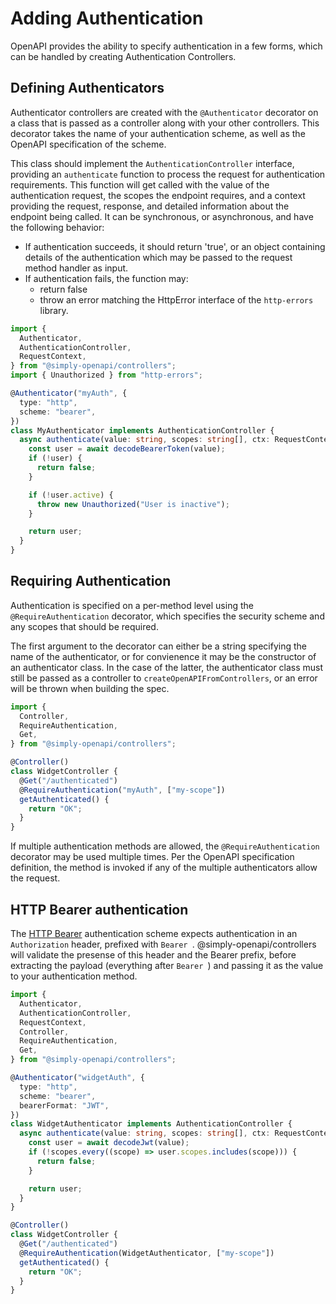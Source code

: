 # Adding Authentication

OpenAPI provides the ability to specify authentication in a few forms, which can be handled by creating Authentication Controllers.

## Defining Authenticators

Authenticator controllers are created with the `@Authenticator` decorator on a class that is passed as a controller along with your other controllers.
This decorator takes the name of your authentication scheme, as well as the OpenAPI specification of the scheme.

This class should implement the `AuthenticationController` interface, providing an `authenticate` function to process the request for authentication requirements.
This function will get called with the value of the authentication request, the scopes the endpoint requires, and a context providing the request, response, and detailed information
about the endpoint being called. It can be synchronous, or asynchronous, and have the following behavior:

- If authentication succeeds, it should return 'true', or an object containing details of the authentication which may be passed to the request method handler as input.
- If authentication fails, the function may:
  - return false
  - throw an error matching the HttpError interface of the `http-errors` library.

```typescript
import {
  Authenticator,
  AuthenticationController,
  RequestContext,
} from "@simply-openapi/controllers";
import { Unauthorized } from "http-errors";

@Authenticator("myAuth", {
  type: "http",
  scheme: "bearer",
})
class MyAuthenticator implements AuthenticationController {
  async authenticate(value: string, scopes: string[], ctx: RequestContext) {
    const user = await decodeBearerToken(value);
    if (!user) {
      return false;
    }

    if (!user.active) {
      throw new Unauthorized("User is inactive");
    }

    return user;
  }
}
```

## Requiring Authentication

Authentication is specified on a per-method level using the `@RequireAuthentication` decorator, which specifies the security scheme and any scopes that should be required.

The first argument to the decorator can either be a string specifying the name of the authenticator, or for convienence it may be the constructor of an authenticator class. In the case of the latter,
the authenticator class must still be passed as a controller to `createOpenAPIFromControllers`, or an error will be thrown when building the spec.

```typescript
import {
  Controller,
  RequireAuthentication,
  Get,
} from "@simply-openapi/controllers";

@Controller()
class WidgetController {
  @Get("/authenticated")
  @RequireAuthentication("myAuth", ["my-scope"])
  getAuthenticated() {
    return "OK";
  }
}
```

If multiple authentication methods are allowed, the `@RequireAuthentication` decorator may be used multiple times. Per the OpenAPI specification definition, the method is invoked if any of the multiple authenticators allow the request.

## HTTP Bearer authentication

The [HTTP Bearer](https://swagger.io/docs/specification/authentication/bearer-authentication/) authentication scheme expects authentication in an `Authorization` header, prefixed with `Bearer `.
@simply-openapi/controllers will validate the presense of this header and the Bearer prefix, before extracting the payload (everything after `Bearer `) and passing it as the value to your authentication method.

```typescript
import {
  Authenticator,
  AuthenticationController,
  RequestContext,
  Controller,
  RequireAuthentication,
  Get,
} from "@simply-openapi/controllers";

@Authenticator("widgetAuth", {
  type: "http",
  scheme: "bearer",
  bearerFormat: "JWT",
})
class WidgetAuthenticator implements AuthenticationController {
  async authenticate(value: string, scopes: string[], ctx: RequestContext) {
    const user = await decodeJwt(value);
    if (!scopes.every((scope) => user.scopes.includes(scope))) {
      return false;
    }

    return user;
  }
}

@Controller()
class WidgetController {
  @Get("/authenticated")
  @RequireAuthentication(WidgetAuthenticator, ["my-scope"])
  getAuthenticated() {
    return "OK";
  }
}
```
